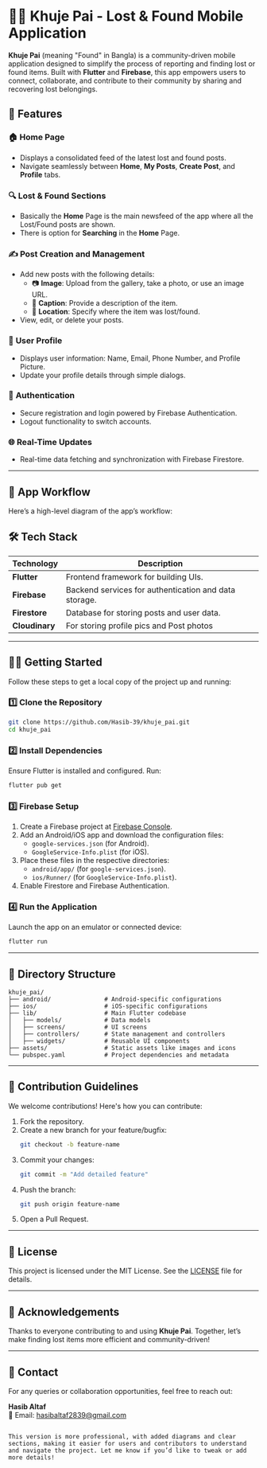 # 🕵️‍♂️ Khuje Pai - Lost & Found Mobile Application  

**Khuje Pai** (meaning "Found" in Bangla) is a community-driven mobile application designed to simplify the process of reporting and finding lost or found items. Built with **Flutter** and **Firebase**, this app empowers users to connect, collaborate, and contribute to their community by sharing and recovering lost belongings.

## 🚀 Features  

### 🏠 **Home Page**  
- Displays a consolidated feed of the latest lost and found posts.  
- Navigate seamlessly between **Home**,  **My Posts**, **Create Post**, and **Profile** tabs.  

### 🔍 **Lost & Found Sections**   
- Basically the **Home** Page is the main newsfeed of the app where all the Lost/Found posts are shown.
- There is option for **Searching** in the **Home** Page.

### ✍️ **Post Creation and Management**  
- Add new posts with the following details:  
  - 📷 **Image**: Upload from the gallery, take a photo, or use an image URL.  
  - 📝 **Caption**: Provide a description of the item.  
  - 📍 **Location**: Specify where the item was lost/found.  
- View, edit, or delete your posts.  

### 👤 **User Profile**  
- Displays user information: Name, Email, Phone Number, and Profile Picture.  
- Update your profile details through simple dialogs.  

### 🔐 **Authentication**  
- Secure registration and login powered by Firebase Authentication.  
- Logout functionality to switch accounts.  

### 🌐 **Real-Time Updates**  
- Real-time data fetching and synchronization with Firebase Firestore.  

---

## 📱 App Workflow  

Here’s a high-level diagram of the app’s workflow:  

## 🛠️ Tech Stack  

| Technology      | Description                              |  
|------------------|------------------------------------------|  
| **Flutter**     | Frontend framework for building UIs.     |  
| **Firebase**    | Backend services for authentication and data storage. |  
| **Firestore**   | Database for storing posts and user data. |  
| **Cloudinary**  | For storing profile pics and Post photos  |

---

## 🧑‍💻 Getting Started  

Follow these steps to get a local copy of the project up and running:  

### 1️⃣ Clone the Repository  
```bash
git clone https://github.com/Hasib-39/khuje_pai.git
cd khuje_pai
```  

### 2️⃣ Install Dependencies  
Ensure Flutter is installed and configured. Run:  
```bash
flutter pub get
```  

### 3️⃣ Firebase Setup  
1. Create a Firebase project at [Firebase Console](https://console.firebase.google.com/).  
2. Add an Android/iOS app and download the configuration files:  
   - `google-services.json` (for Android).  
   - `GoogleService-Info.plist` (for iOS).  
3. Place these files in the respective directories:  
   - `android/app/` (for `google-services.json`).  
   - `ios/Runner/` (for `GoogleService-Info.plist`).  
4. Enable Firestore and Firebase Authentication.  

### 4️⃣ Run the Application  
Launch the app on an emulator or connected device:  
```bash
flutter run
```  

---

## 📂 Directory Structure  

```plaintext
khuje_pai/
├── android/               # Android-specific configurations  
├── ios/                   # iOS-specific configurations  
├── lib/                   # Main Flutter codebase  
│   ├── models/            # Data models  
│   ├── screens/           # UI screens  
│   ├── controllers/       # State management and controllers  
│   ├── widgets/           # Reusable UI components  
├── assets/                # Static assets like images and icons  
└── pubspec.yaml           # Project dependencies and metadata  
```  

---

## 👥 Contribution Guidelines  

We welcome contributions! Here's how you can contribute:  
1. Fork the repository.  
2. Create a new branch for your feature/bugfix:  
   ```bash
   git checkout -b feature-name
   ```  
3. Commit your changes:  
   ```bash
   git commit -m "Add detailed feature"
   ```  
4. Push the branch:  
   ```bash
   git push origin feature-name
   ```  
5. Open a Pull Request.  

---

## 📝 License  

This project is licensed under the MIT License. See the [LICENSE](LICENSE) file for details.  

---

## 🙌 Acknowledgements  

Thanks to everyone contributing to and using **Khuje Pai**. Together, let’s make finding lost items more efficient and community-driven!  

---

## 📧 Contact  

For any queries or collaboration opportunities, feel free to reach out:  

**Hasib Altaf**  
📧 Email: [hasibaltaf2839@gmail.com](mailto:hasibaltaf2839@gmail.com)  
```  

This version is more professional, with added diagrams and clear sections, making it easier for users and contributors to understand and navigate the project. Let me know if you’d like to tweak or add more details!
